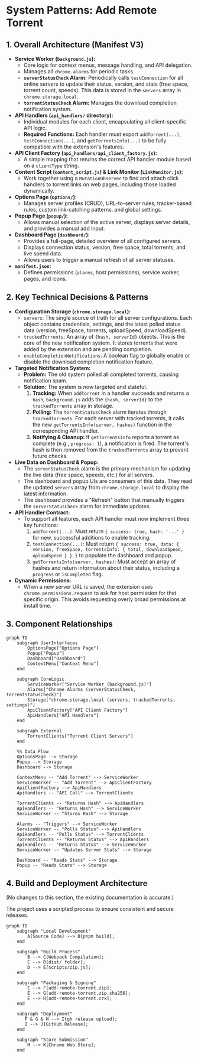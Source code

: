 # System Patterns: Add Remote Torrent

## 1. Overall Architecture (Manifest V3)

-   **Service Worker (`background.js`):**
    -   Core logic for context menus, message handling, and API delegation.
    -   Manages all `chrome.alarms` for periodic tasks.
    -   **`serverStatusCheck` Alarm:** Periodically calls `testConnection` for all online servers to update their status, version, and stats (free space, torrent count, speeds). This data is stored in the `servers` array in `chrome.storage.local`.
    -   **`torrentStatusCheck` Alarm:** Manages the download completion notification system.
-   **API Handlers (`api_handlers/` directory):**
    -   Individual modules for each client, encapsulating all client-specific API logic.
    -   **Required Functions:** Each handler must export `addTorrent(...)`, `testConnection(...)`, and `getTorrentsInfo(...)` to be fully compatible with the extension's features.
-   **API Client Factory (`api_handlers/api_client_factory.js`):**
    -   A simple mapping that returns the correct API handler module based on a `clientType` string.
-   **Content Script (`content_script.js`) & Link Monitor (`LinkMonitor.js`):**
    -   Work together using a `MutationObserver` to find and attach click handlers to torrent links on web pages, including those loaded dynamically.
-   **Options Page (`options/`):**
    -   Manages server profiles (CRUD), URL-to-server rules, tracker-based rules, custom link-catching patterns, and global settings.
-   **Popup Page (`popup/`):**
    -   Allows manual selection of the active server, displays server details, and provides a manual add input.
-   **Dashboard Page (`dashboard/`):**
    -   Provides a full-page, detailed overview of all configured servers.
    -   Displays connection status, version, free space, total torrents, and live speed data.
    -   Allows users to trigger a manual refresh of all server statuses.
-   **`manifest.json`:**
    -   Defines permissions (`alarms`, host permissions), service worker, pages, and icons.

## 2. Key Technical Decisions & Patterns

-   **Configuration Storage (`chrome.storage.local`):**
    -   `servers`: The single source of truth for all server configurations. Each object contains credentials, settings, and the latest polled status data (version, freeSpace, torrents, uploadSpeed, downloadSpeed).
    -   `trackedTorrents`: An array of `{hash, serverId}` objects. This is the core of the new notification system. It stores torrents that were added by the extension and are pending completion.
    -   `enableCompletionNotifications`: A boolean flag to globally enable or disable the download completion notification feature.
-   **Targeted Notification System:**
    -   **Problem:** The old system polled all completed torrents, causing notification spam.
    -   **Solution:** The system is now targeted and stateful.
        1.  **Tracking:** When `addTorrent` in a handler succeeds and returns a `hash`, `background.js` adds the `{hash, serverId}` to the `trackedTorrents` array in storage.
        2.  **Polling:** The `torrentStatusCheck` alarm iterates through `trackedTorrents`. For each server with tracked torrents, it calls the new `getTorrentsInfo(server, hashes)` function in the corresponding API handler.
        3.  **Notifying & Cleanup:** If `getTorrentsInfo` reports a torrent as complete (e.g., `progress: 1`), a notification is fired. The torrent's hash is then removed from the `trackedTorrents` array to prevent future checks.
-   **Live Data on Dashboard & Popup:**
    -   The `serverStatusCheck` alarm is the primary mechanism for updating the live data (free space, speeds, etc.) for all servers.
    -   The dashboard and popup UIs are consumers of this data. They read the updated `servers` array from `chrome.storage.local` to display the latest information.
    -   The dashboard provides a "Refresh" button that manually triggers the `serverStatusCheck` alarm for immediate updates.
-   **API Handler Contract:**
    -   To support all features, each API handler must now implement three key functions:
        1.  `addTorrent(...)`: Must return `{ success: true, hash: '...' }` for new, successful additions to enable tracking.
        2.  `testConnection(...)`: Must return `{ success: true, data: { version, freeSpace, torrentsInfo: { total, downloadSpeed, uploadSpeed } } }` to populate the dashboard and popup.
        3.  `getTorrentsInfo(server, hashes)`: Must accept an array of hashes and return information about their status, including a `progress` or `isCompleted` flag.
-   **Dynamic Permissions:**
    -   When a new server URL is saved, the extension uses `chrome.permissions.request` to ask for host permission for that specific origin. This avoids requesting overly broad permissions at install time.

## 3. Component Relationships

```mermaid
graph TD
    subgraph UserInterfaces
        OptionsPage["Options Page"]
        Popup["Popup"]
        Dashboard["Dashboard"]
        ContextMenu["Context Menu"]
    end

    subgraph CoreLogic
        ServiceWorker["Service Worker (background.js)"]
        Alarms["Chrome Alarms (serverStatusCheck, torrentStatusCheck)"]
        Storage["chrome.storage.local (servers, trackedTorrents, settings)"]
        ApiClientFactory["API Client Factory"]
        ApiHandlers["API Handlers"]
    end

    subgraph External
        TorrentClients["Torrent Client Servers"]
    end

    %% Data Flow
    OptionsPage --> Storage
    Popup --> Storage
    Dashboard --> Storage
    
    ContextMenu -- "Add Torrent" --> ServiceWorker
    ServiceWorker -- "Add Torrent" --> ApiClientFactory
    ApiClientFactory --> ApiHandlers
    ApiHandlers -- "API Call" --> TorrentClients
    
    TorrentClients -- "Returns Hash" --> ApiHandlers
    ApiHandlers -- "Returns Hash" --> ServiceWorker
    ServiceWorker -- "Stores Hash" --> Storage

    Alarms -- "Triggers" --> ServiceWorker
    ServiceWorker -- "Polls Status" --> ApiHandlers
    ApiHandlers -- "Polls Status" --> TorrentClients
    TorrentClients -- "Returns Status" --> ApiHandlers
    ApiHandlers -- "Returns Status" --> ServiceWorker
    ServiceWorker -- "Updates Server Stats" --> Storage
    
    Dashboard -- "Reads Stats" --> Storage
    Popup -- "Reads Stats" --> Storage
```

## 4. Build and Deployment Architecture

(No changes to this section, the existing documentation is accurate.)

The project uses a scripted process to ensure consistent and secure releases.

```mermaid
graph TD
    subgraph "Local Development"
        A[Source Code] --> B{pnpm build};
    end

    subgraph "Build Process"
        B --> C[Webpack Compilation];
        C --> D[dist/ folder];
        D --> E[scripts/zip.js];
    end

    subgraph "Packaging & Signing"
        E --> F[add-remote-torrent.zip];
        E --> G[add-remote-torrent.zip.sha256];
        E --> H[add-remote-torrent.crx];
    end
    
    subgraph "Deployment"
       F & G & H --> I{gh release upload};
       I --> J[GitHub Release];
    end

    subgraph "Store Submission"
        H --> K[Chrome Web Store];
    end
